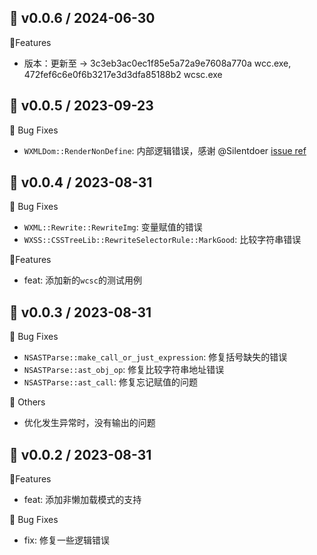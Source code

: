 ## 🌈 v0.0.6 / 2024-06-30

🚀Features

- 版本：更新至 -> 3c3eb3ac0ec1f85e5a72a9e7608a770a  wcc.exe, 472fef6c6e0f6b3217e3d3dfa85188b2  wcsc.exe

## 🌈 v0.0.5 / 2023-09-23

🐞 Bug Fixes

- `WXMLDom::RenderNonDefine`: 内部逻辑错误，感谢 @Silentdoer [issue ref](https://github.com/msojocs/wechat-web-devtools-linux/issues/91)

## 🌈 v0.0.4 / 2023-08-31

🐞 Bug Fixes

- `WXML::Rewrite::RewriteImg`: 变量赋值的错误
- `WXSS::CSSTreeLib::RewriteSelectorRule::MarkGood`: 比较字符串错误

🚀Features

- feat: 添加新的`wcsc`的测试用例

## 🌈 v0.0.3 / 2023-08-31

🐞 Bug Fixes

- `NSASTParse::make_call_or_just_expression`: 修复括号缺失的错误
- `NSASTParse::ast_obj_op`: 修复比较字符串地址错误
- `NSASTParse::ast_call`: 修复忘记赋值的问题

🚧 Others
- 优化发生异常时，没有输出的问题

## 🌈 v0.0.2 / 2023-08-31

🚀Features
- feat: 添加非懒加载模式的支持

🐞 Bug Fixes
- fix: 修复一些逻辑错误
